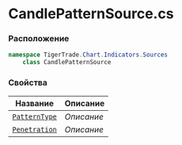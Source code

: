
# CandlePatternSource.cs
### Расположение
```csharp
namespace TigerTrade.Chart.Indicators.Sources  
    class CandlePatternSource
```

### Свойства
| Название | Описание |
| --- | --- |
| [`PatternType`](./Свойства/PatternType.md) | *Описание* |
| [`Penetration`](./Свойства/Penetration.md) | *Описание* |
